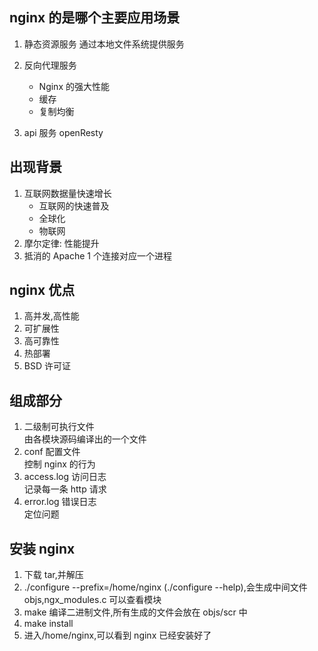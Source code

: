 ## nginx 的是哪个主要应用场景

1. 静态资源服务
   通过本地文件系统提供服务
2. 反向代理服务

   - Nginx 的强大性能
   - 缓存
   - 复制均衡

3. api 服务
   openResty

## 出现背景

1. 互联网数据量快速增长
   - 互联网的快速普及
   - 全球化
   - 物联网
2. 摩尔定律: 性能提升
3. 抵消的 Apache
   1 个连接对应一个进程

## nginx 优点

1. 高并发,高性能
2. 可扩展性
3. 高可靠性
4. 热部署
5. BSD 许可证

## 组成部分

1. 二级制可执行文件  
   由各模块源码编译出的一个文件
2. conf 配置文件  
   控制 nginx 的行为
3. access.log 访问日志  
   记录每一条 http 请求
4. error.log 错误日志  
   定位问题

## 安装 nginx

1. 下载 tar,并解压
2. ./configure --prefix=/home/nginx (./configure --help),会生成中间文件 objs,ngx_modules.c 可以查看模块
3. make 编译二进制文件,所有生成的文件会放在 objs/scr 中
4. make install
5. 进入/home/nginx,可以看到 nginx 已经安装好了
